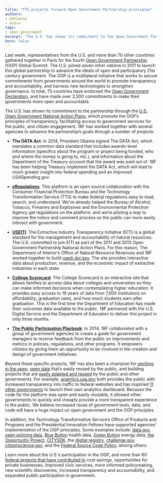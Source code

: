 ```yaml
---
title: "TTS projects forward Open Government Partnership principles"
authors:
- dahianna
- andre
tags:
- open government
excerpt: "The U.S. has shown its commitment to the Open Government Partnership through the U.S. Open Government National Action Plans, which promote the OGP’s principles of transparency, facilitating access to government services for the public, and citizen engagement. 18F has worked together with several agencies to advance the partnership’s goals through a number of projects"
hero: false
---
```

Last week, representatives from the U.S. and more than 70 other
countries gathered together in Paris for the fourth [Open Government
Partnership](http://www.opengovpartnership.org/) (OGP) Global Summit.
The U.S. joined seven other nations in 2011 to launch this global
partnership to advance the ideals of open and participatory 21st century
government. The OGP is a multilateral initiative that works to secure
commitments from governments around the world to promote transparency
and accountability, and harness new technologies to strengthen
governance. In total, 75 countries have endorsed the [Open Government
Declaration](http://www.opengovpartnership.org/about/open-government-declaration),
and have made over 2,500 commitments to make their governments more open
and accountable.

The U.S. has shown its commitment to the partnership through the [U.S.
Open Government National Action
Plans](https://www.whitehouse.gov/sites/default/files/microsites/ostp/final_us_open_government_national_action_plan_3_0.pdf),
which promote the OGP’s principles of transparency, facilitating access
to government services for the public, and citizen engagement. 18F has
worked together with several agencies to advance the partnership’s goals
through a number of projects:

-   **The DATA Act**: In 2014, President Obama signed The DATA Act, which mandates a common data standard that includes awards-level information (specifics about the program or project being funded, who and where the money is going to, etc.), and information about the Department of the Treasury account that the award was paid out of. 18F has been helping Treasury implement the DATA Act, which will lead to much greater insight into federal spending and an improved USASpending.gov.

-   [**eRegulations**](http://www.consumerfinance.gov/eregulations/): This platform is an open source collaboration with the Consumer Financial Protection Bureau and the Technology Transformation Service (TTS) to make federal regulations easy to read, search, and understand. We’ve already helped the Bureau of Alcohol, Tobacco, Firearms and Explosives and the Environmental Protection Agency get regulations on the platform, and we’re piloting a way to improve the notice and comment process so the public can more easily interact with government.

-   [**USEITI**](https://useiti.doi.gov/): The Extractive Industry Transparency Initiative (EITI) is a global standard for the management and accountability of natural resources. The U.S. committed to join EITI as part of the 2011 and 2013 Open Government Partnership National Action Plans. For this reason, The Department of Interior’s Office of Natural Resource Revenues and 18F worked together to build [useiti.doi.gov](https://useiti.doi.gov/). The site provides interactive data about production, revenue, and the economic impact of extractive industries in each state.

-   [**College Scorecard**](https://collegescorecard.ed.gov/): The College Scorecard is an interactive site that allows families to access data about colleges and universities so they can make informed decisions when contemplating higher education. It provides easy access to 19 years of data from 7,000 institutions on affordability, graduation rates, and how much students earn after graduation. This is the first time the Department of Education has made their outcomes data available to the public. 18F partnered with the U.S. Digital Service and the Department of Education to deliver this project in only three months.

-   [**The Public Participation Playbook**](https://participation.usa.gov/): In 2014, 18F collaborated with a group of government agencies to create a guide for government managers to receive feedback from the public on improvements and metrics in policies, regulations, and other programs. It empowers citizens by giving them an opportunity to be involved in the creation and design of government initiatives.

Beyond these specific projects, 18F has also been a champion for
[working in the
open](https://18f.gsa.gov/2015/12/07/what-exactly-do-we-even-do-all-day/),
[open data](https://github.com/18f/api-standards) that’s easily reused
by the public, and building projects that are [easily adapted and
reused](https://18f.gsa.gov/2016/04/06/take-our-code-18f-projects-you-can-reuse/)
by the public and other governments. For example,
[analytics.usa.gov](https://analytics.usa.gov/) both provides the
public with increased transparency into traffic to federal websites and
has inspiried [11 other
governments](https://github.com/18F/analytics.usa.gov/blob/master/README.md)
to launch their own analytics dashboard. Because the code for the
platform was open and easily reusable, it allowed other governments to
quickly and cheaply provide a more transparent experience to the public.
We believe increased reuse of government tools, data, and code will have
a huge impact on open government and the OGP principles.

In addition, the Technology Transformative Service’s Office of Products
and Programs and the Presidential Innovation Fellows have supported
agencies’ implementation of the OGP principles. Some examples include:
[data.gov](https://www.data.gov/), [open policing
data](https://www.whitehouse.gov/blog/2015/04/09/using-technology-and-data-improve-community-policing-police-data-initiative),
[Blue
Button](https://www.healthit.gov/patients-families/your-health-data)
health data, [Green Button](http://energy.gov/data/green-button) energy data, [the Opportunity
Project](http://opportunity.census.gov/),
[CITYSDK](https://uscensusbureau.github.io/citysdk/), the [digital
registry](https://usdigitalregistry.digitalgov.gov/),
[challenge.gov](https://www.challenge.gov/list/),
[citizenscience.gov](https://www.citizenscience.gov/), and the
[Federal Source Code Policy](https://sourcecode.cio.gov/), among
others.

Learn more about the U.S.’s participation in the OGP, and more than 60
[federal projects that have contributed
to](https://www.whitehouse.gov/the-press-office/2016/12/07/fact-sheet-united-states-commitment-open-government-partnership-and-open)
cost savings, opportunities for private businesses, improved civic
services, more informed policymaking, new scientific discoveries,
increased transparency and accountability, and expanded public
participation in government.
